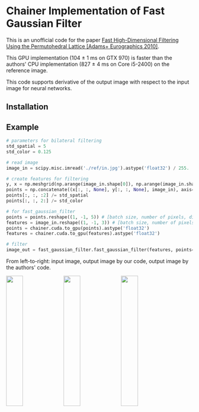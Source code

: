 # Chainer Implementation of Fast Gaussian Filter

This is an unofficial code for the paper [Fast High-Dimensional Filtering Using the Permutohedral Lattice \[Adams+ Eurographics 2010\]](https://graphics.stanford.edu/papers/permutohedral/).

This GPU implementation (104 &plusmn; 1 ms on GTX 970) is faster than the authors' CPU implementation (827 &plusmn; 4 ms on Core i5-2400) on the reference image.

This code supports derivative of the output image with respect to the input image for neural networks.

## Installation

## Example

```python
# parameters for bilateral filtering
std_spatial = 5
std_color = 0.125

# read image
image_in = scipy.misc.imread('./ref/in.jpg').astype('float32') / 255.

# create features for filtering
y, x = np.meshgrid(np.arange(image_in.shape[0]), np.arange(image_in.shape[1]), indexing='ij')
points = np.concatenate((x[:, :, None], y[:, :, None], image_in), axis=-1)
points[:, :, :2] /= std_spatial
points[:, :, 2:] /= std_color

# for fast_gaussian_filter
points = points.reshape((1, -1, 5)) # [batch size, number of pixels, dim of points]
features = image_in.reshape((1, -1, 3)) # [batch size, number of pixels, dim of image]
points = chainer.cuda.to_gpu(points).astype('float32')
features = chainer.cuda.to_gpu(features).astype('float32')

# filter
image_out = fast_gaussian_filter.fast_gaussian_filter(features, points=points)
```

From left-to-right: input image, output image by our code, output image by the authors' code.

<img src ="https://raw.githubusercontent.com/hiroharu-kato/fast_gaussian_filter/master/ref/in.jpg" width="30%">
<img src ="https://raw.githubusercontent.com/hiroharu-kato/fast_gaussian_filter/master/ref/out.jpg" width="30%">
<img src ="https://raw.githubusercontent.com/hiroharu-kato/fast_gaussian_filter/master/ref/ref.jpg" width="30%">

